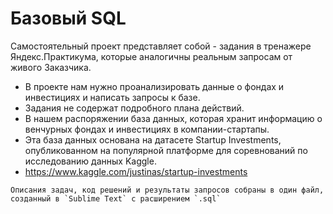 # Базовый SQL

Самостоятельный проект представляет собой - задания в тренажере Яндекс.Практикума, которые аналогичны реальным запросам от живого Заказчика. 

- В проекте нам нужно проанализировать данные о фондах и инвестициях и написать запросы к базе. 
- Задания не содержат подробного плана действий. 
- В нашем распоряжении база данных, которая хранит информацию о венчурных фондах и инвестициях в компании-стартапы. 
- Эта база данных основана на датасете Startup Investments, опубликованном на популярной платформе для соревнований по исследованию данных Kaggle. 
- https://www.kaggle.com/justinas/startup-investments

``` 
Описания задач, код решений и результаты запросов собраны в один файл, созданный в `Sublime Text` c расширением `.sql`
```
